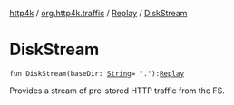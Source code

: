 [http4k](../../index.md) / [org.http4k.traffic](../index.md) / [Replay](index.md) / [DiskStream](./-disk-stream.md)

# DiskStream

`fun DiskStream(baseDir: `[`String`](https://kotlinlang.org/api/latest/jvm/stdlib/kotlin/-string/index.html)` = "."): `[`Replay`](index.md)

Provides a stream of pre-stored HTTP traffic from the FS.

